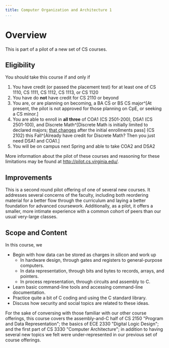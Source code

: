```yaml
---
title: Computer Organization and Architecture 1
...
```


# Overview 

This is part of a pilot of a new set of CS courses.

## Eligibility

You should take this course if and only if

1. You have credit (or passed the placement test) for at least one of CS 1110, CS 1111, CS 1112, CS 1113, or CS 1120
1. You have do **not** have credit for CS 2110 or beyond
1. You are, or are planning on becoming, a BA CS or BS CS major^[At present, the pilot is not approved for those planning on CpE, or seeking a CS minor.]
1. You are able to enroll in **all three** of COA1 (CS 2501-200), DSA1 (CS 2501-100), and Discrete Math^[Discrete Math is initially limited to declared majors; [that changes](https://goo.gl/tTDUqf) after the initial enrollments pass] (CS 2102) this Fall^[Already have credit for Discrete Math? Then you just need DSA1 and COA1.]
1. You will be on campus next Spring and able to take COA2 and DSA2

More information about the pilot of these courses and reasoning for these limitations may be found at <http://pilot.cs.virginia.edu/>.

## Improvements

This is a second round pilot offering of one of several new courses. It addresses several concerns of the faculty, including both reordering material for a better flow through the curriculum and laying a better foundation for advanced coursework. Additionally, as a pilot, it offers a smaller, more intimate experience with a common cohort of peers than our usual very-large classes.

## Scope and Content

In this course, we 

- Begin with how data can be stored as charges in silicon and work up
    - In hardware design, through gates and registers to general-purpose computers.
    - In data representation, through bits and bytes to records, arrays, and pointers.
    - In process representation, through circuits and assembly to C.
- Learn basic command-line tools and accessing command-line documentation.
- Practice quite a bit of C coding and using the C standard library.
- Discuss how security and social topics are related to these ideas.

For the sake of conversing with those familiar with our other course offerings,
this course covers the assembly-and-C half of CS 2150 "Program and Data Representation";
the basics of ECE 2330 "Digital Logic Design";
and the first part of CS 3330 "Computer Architecture";
in addition to having several new topics we felt were under-represented in our
previous set of course offerings.
